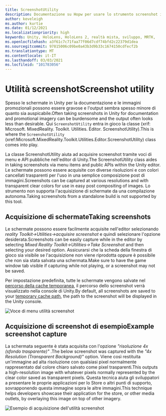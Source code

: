 ```yaml
---
title: ScreenshotUtility
description: Documentazione su Hopw per usare lo strumento screenshot in MRTK
author: keveleigh
ms.author: kurtie
ms.date: 01/12/2021
ms.localizationpriority: high
keywords: Unity, HoloLens, HoloLens 2, realtà mista, sviluppo, MRTK,
ms.openlocfilehash: a3f61c7c71faa77f06d7cdf74bfd2c22379d1dea
ms.sourcegitcommit: 97815006c09be0a43b3d9b33c1674150cdfecf2b
ms.translationtype: MT
ms.contentlocale: it-IT
ms.lasthandoff: 03/03/2021
ms.locfileid: "101783056"
---
```

# <a name="screenshot-utility"></a><span data-ttu-id="13077-104">Utilità screenshot</span><span class="sxs-lookup"><span data-stu-id="13077-104">Screenshot utility</span></span>

<span data-ttu-id="13077-105">Spesso le schermate in Unity per la documentazione e le immagini promozionali possono essere gravose e l'output sembra spesso minore di quanto sia auspicabile.</span><span class="sxs-lookup"><span data-stu-id="13077-105">Often taking screenshots in Unity for documentation and promotional imagery can be burdensome and the output often looks less than desirable.</span></span> <span data-ttu-id="13077-106">Qui `ScreenshotUtility` entra in gioco la classe (xrif: Microsoft. MixedReality. Toolkit. Utilities. Editor. ScreenshotUtility).</span><span class="sxs-lookup"><span data-stu-id="13077-106">This is where the `ScreenshotUtility` (xref:Microsoft.MixedReality.Toolkit.Utilities.Editor.ScreenshotUtility) class comes into play.</span></span>

<span data-ttu-id="13077-107">La classe ScreenshotUtility aiuta ad acquisire screenshot tramite voci di menu e API pubbliche nell'editor di Unity.</span><span class="sxs-lookup"><span data-stu-id="13077-107">The ScreenshotUtility class aides in taking screenshots via menu items and public APIs within the Unity editor.</span></span> <span data-ttu-id="13077-108">Le schermate possono essere acquisite con diverse risoluzioni e con colori cancellati trasparenti per l'uso in una semplice composizione post di immagini.</span><span class="sxs-lookup"><span data-stu-id="13077-108">Screenshots can be captured at various resolutions and with transparent clear colors for use in easy post compositing of images.</span></span> <span data-ttu-id="13077-109">Lo strumento non supporta l'acquisizione di schermate da una compilazione autonoma.</span><span class="sxs-lookup"><span data-stu-id="13077-109">Taking screenshots from a standalone build is not supported by this tool.</span></span>

## <a name="taking-screenshots"></a><span data-ttu-id="13077-110">Acquisizione di schermate</span><span class="sxs-lookup"><span data-stu-id="13077-110">Taking screenshots</span></span>

<span data-ttu-id="13077-111">Le schermate possono essere facilmente acquisite nell'editor selezionando *reality Toolkit->Utilities->acquisire screenshot* e quindi selezionare l'opzione desiderata.</span><span class="sxs-lookup"><span data-stu-id="13077-111">Screenshots can be easily capture while in the editor by selecting *Mixed Reality Toolkit->Utilities->Take Screenshot* and then selecting your desired option.</span></span> <span data-ttu-id="13077-112">Assicurarsi che la scheda della finestra di gioco sia visibile se l'acquisizione non viene riprodotta oppure è possibile che non sia stata salvata una schermata.</span><span class="sxs-lookup"><span data-stu-id="13077-112">Make sure to have the game window tab visible if capturing while not playing, or a screenshot may not be saved.</span></span>

<span data-ttu-id="13077-113">Per impostazione predefinita, tutte le schermate vengono salvate nel [percorso della cache temporanea](https://docs.unity3d.com/ScriptReference/Application-temporaryCachePath.html), il percorso dello screenshot verrà visualizzato nella console di Unity.</span><span class="sxs-lookup"><span data-stu-id="13077-113">By default, all screenshots are saved to your [temporary cache path](https://docs.unity3d.com/ScriptReference/Application-temporaryCachePath.html), the path to the screenshot will be displayed in the Unity console.</span></span>

![Voce di menu utilità screenshot](../Images/ScreenshotUtility/MRTK_ScreenshotUtility_Menu_Item.png)

## <a name="example-screenshot-capture"></a><span data-ttu-id="13077-115">Acquisizione di screenshot di esempio</span><span class="sxs-lookup"><span data-stu-id="13077-115">Example screenshot capture</span></span>

<span data-ttu-id="13077-116">La schermata seguente è stata acquisita con l'opzione *"risoluzione 4x (sfondo trasparente)"* .</span><span class="sxs-lookup"><span data-stu-id="13077-116">The below screenshot was captured with the *"4x Resolution (Transparent Background)"* option.</span></span> <span data-ttu-id="13077-117">Viene così restituita un'immagine ad alta risoluzione con qualsiasi pixel normalmente rappresentato dal colore chiaro salvato come pixel trasparenti.</span><span class="sxs-lookup"><span data-stu-id="13077-117">This outputs a high-resolution image with whatever pixels normally represented by the clear color saved as transparent pixels.</span></span> <span data-ttu-id="13077-118">Questa tecnica aiuta gli sviluppatori a presentare le proprie applicazioni per lo Store o altri punti di supporto, sovrapponendo questa immagine sopra le altre immagini.</span><span class="sxs-lookup"><span data-stu-id="13077-118">This technique helps developers showcase their application for the store, or other media outlets, by overlaying this image on top of other imagery.</span></span>

![Esempio di acquisizione dell'utilità screenshot](../Images/ScreenshotUtility/MRTK_ScreenshotUtility_Example_Capture.png)
